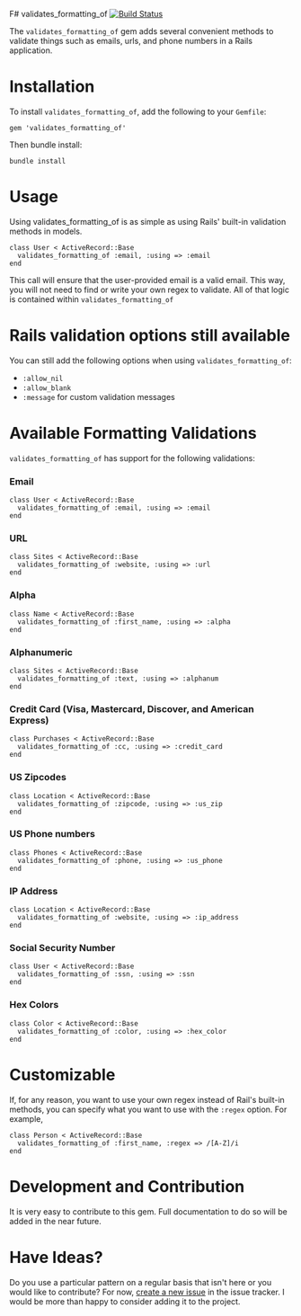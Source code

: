 F# validates_formatting_of [![Build Status](https://secure.travis-ci.org/mattdbridges/validates_formatting_of.png)](http://travis-ci.org/mattdbridges/validates_formatting_of)

The `validates_formatting_of` gem adds several convenient methods to validate things such as emails, urls, and phone numbers in a Rails application.

# Installation

To install `validates_formatting_of`, add the following to your `Gemfile`:

    gem 'validates_formatting_of'

Then bundle install:

    bundle install

# Usage

Using validates_formatting_of is as simple as using Rails' built-in validation methods in models.

    class User < ActiveRecord::Base
      validates_formatting_of :email, :using => :email
    end

This call will ensure that the user-provided email is a valid email. This way, you will not need to find or write your own regex to validate. All of that logic is contained within `validates_formatting_of`

# Rails validation options still available

You can still add the following options when using `validates_formatting_of`:

* `:allow_nil`
* `:allow_blank`
* `:message` for custom validation messages

# Available Formatting Validations

`validates_formatting_of` has support for the following validations:

### Email

    class User < ActiveRecord::Base
      validates_formatting_of :email, :using => :email
    end

### URL

    class Sites < ActiveRecord::Base
      validates_formatting_of :website, :using => :url
    end

### Alpha

    class Name < ActiveRecord::Base
      validates_formatting_of :first_name, :using => :alpha
    end

### Alphanumeric

    class Sites < ActiveRecord::Base
      validates_formatting_of :text, :using => :alphanum
    end

### Credit Card (Visa, Mastercard, Discover, and American Express)

    class Purchases < ActiveRecord::Base
      validates_formatting_of :cc, :using => :credit_card
    end
    
### US Zipcodes

    class Location < ActiveRecord::Base
      validates_formatting_of :zipcode, :using => :us_zip
    end
    
### US Phone numbers

    class Phones < ActiveRecord::Base
      validates_formatting_of :phone, :using => :us_phone
    end
    
### IP Address

    class Location < ActiveRecord::Base
      validates_formatting_of :website, :using => :ip_address
    end
### Social Security Number

    class User < ActiveRecord::Base
      validates_formatting_of :ssn, :using => :ssn
    end 
    
### Hex Colors

    class Color < ActiveRecord::Base
      validates_formatting_of :color, :using => :hex_color
    end

# Customizable

If, for any reason, you want to use your own regex instead of Rail's built-in methods, you can specify what you want to use with the `:regex` option. For example,


    class Person < ActiveRecord::Base
      validates_formatting_of :first_name, :regex => /[A-Z]/i
    end

# Development and Contribution

It is very easy to contribute to this gem. Full documentation to do so will be added in the near future.

# Have Ideas?

Do you use a particular pattern on a regular basis that isn't here or you would like to contribute? For now, [create a new issue](https://github.com/mattdbridges/validates_formatting_of/issues/new) in the issue tracker. I would be more than happy to consider adding it to the project.
    